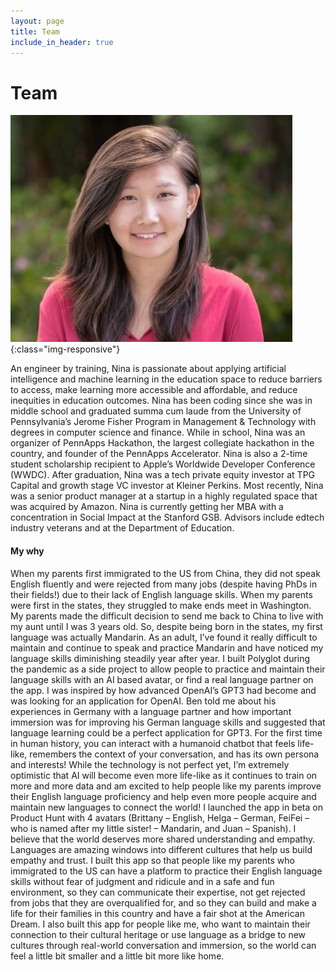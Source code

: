 ```yaml
---
layout: page
title: Team
include_in_header: true
---
```


# **Team**
![nina-lu](/assets/headshot.jpg){:class="img-responsive"}
  
An engineer by training, Nina is passionate about applying artificial intelligence and machine learning in the education space to reduce barriers to access, make learning more accessible and affordable, and reduce inequities in education outcomes. Nina has been coding since she was in middle school and graduated summa cum laude from the University of Pennsylvania’s Jerome Fisher Program in Management & Technology with degrees in computer science and finance. While in school, Nina was an organizer of PennApps Hackathon, the largest collegiate hackathon in the country, and founder of the PennApps Accelerator. Nina is also a 2-time student scholarship recipient to Apple’s Worldwide Developer Conference (WWDC). After graduation, Nina was a tech private equity investor at TPG Capital and growth stage VC investor at Kleiner Perkins. Most recently, Nina was a senior product manager at a startup in a highly regulated space that was acquired by Amazon. Nina is currently getting her MBA with a concentration in Social Impact at the Stanford GSB.
Advisors include edtech industry veterans and at the Department of Education.

#### My why
When my parents first immigrated to the US from China, they did not speak English fluently and were rejected from many jobs (despite having PhDs in their fields!) due to their lack of English language skills. When my parents were first in the states, they struggled to make ends meet in Washington. My parents made the difficult decision to send me back to China to live with my aunt until I was 3 years old. So, despite being born in the states, my first language was actually Mandarin. As an adult, I’ve found it really difficult to maintain and continue to speak and practice Mandarin and have noticed my language skills diminishing steadily year after year. I built Polyglot during the pandemic as a side project to allow people to practice and maintain their language skills with an AI based avatar, or find a real language partner on the app. I was inspired by how advanced OpenAI’s GPT3 had become and was looking for an application for OpenAI. Ben told me about his experiences in Germany with a language partner and how important immersion was for improving his German language skills and suggested that language learning could be a perfect application for GPT3. For the first time in human history, you can interact with a humanoid chatbot that feels life-like, remembers the context of your conversation, and has its own persona and interests! While the technology is not perfect yet, I’m extremely optimistic that AI will become even more life-like as it continues to train on more and more data and am excited to help people like my parents improve their English language proficiency and help even more people acquire and maintain new languages to connect the world! I launched the app in beta on Product Hunt with 4 avatars (Brittany – English, Helga – German, FeiFei – who is named after my little sister! – Mandarin, and Juan – Spanish). I believe that the world deserves more shared understanding and empathy. Languages are amazing windows into different cultures that help us build empathy and trust. I built this app so that people like my parents who immigrated to the US can have a platform to practice their English language skills without fear of judgment and ridicule and in a safe and fun environment, so they can communicate their expertise, not get rejected from jobs that they are overqualified for, and so they can build and make a life for their families in this country and have a fair shot at the American Dream. I also built this app for people like me, who want to maintain their connection to their cultural heritage or use language as a bridge to new cultures through real-world conversation and immersion, so the world can feel a little bit smaller and a little bit more like home. 

